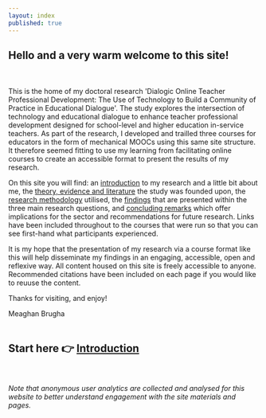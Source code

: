 ```yaml
---
layout: index
published: true
---
```


## Hello and a very warm welcome to this site! 
<br/><br/>
This is the home of my doctoral research 'Dialogic Online Teacher Professional Development: The Use of Technology to Build a Community of Practice in Educational Dialogue'. The study explores the intersection of technology and educational dialogue to enhance teacher professional development designed for school-level and higher education in-service teachers. As part of the research, I developed and trailled three courses for educators in the form of mechanical MOOCs using this same site structure. It therefore seemed fitting to use my learning from facilitating online courses to create an accessible format to present the results of my research. 

On this site you will find: an [introduction](https://mbrugha.github.io/dissertation/modules/introduction/introduction/) to my research and a little bit about me, the [theory, evidence and literature](https://mbrugha.github.io/dissertation/modules/theory%20&%20evidence/theory-&-evidence/) the study was founded upon, the [research methodology](https://mbrugha.github.io/dissertation/modules/research%20methods/research-methods/) utilised, the [findings](https://mbrugha.github.io/dissertation/modules/findings/findings/) that are presented within the three main research questions, and [concluding remarks](https://mbrugha.github.io/dissertation/modules/conclusions/conclusions/) which offer implications for the sector and recommendations for future research. Links have been included throughout to the courses that were run so that you can see first-hand what participants experienced.

It is my hope that the presentation of my research via a course format like this will help disseminate my findings in an engaging, accessible, open and reflexive way. All content housed on this site is freely accessible to anyone. Recommended citations have been included on each page if you would like to reuuse the content.

Thanks for visiting, and enjoy!

Meaghan Brugha
<br/><br/>
## Start here :point_right: [Introduction](https://mbrugha.github.io/dissertation/modules/introduction/introduction/)
<br/><br/>
*Note that anonymous user analytics are collected and analysed for this website to better understand engagement with the site materials and pages.*
